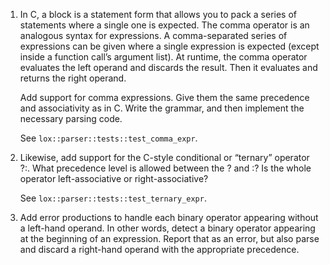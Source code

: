 1. In C, a block is a statement form that allows you to pack a series of
   statements where a single one is expected. The comma operator is an analogous
   syntax for expressions. A comma-separated series of expressions can be given
   where a single expression is expected (except inside a function call’s argument
   list). At runtime, the comma operator evaluates the left operand and discards
   the result. Then it evaluates and returns the right operand.

   Add support for comma expressions. Give them the same precedence and
   associativity as in C. Write the grammar, and then implement the necessary
   parsing code.

   See `lox::parser::tests::test_comma_expr`.

2. Likewise, add support for the C-style conditional or “ternary” operator ?:.
   What precedence level is allowed between the ? and :? Is the whole operator
   left-associative or right-associative?

   See `lox::parser::tests::test_ternary_expr`.

3. Add error productions to handle each binary operator appearing without a
   left-hand operand. In other words, detect a binary operator appearing at the
   beginning of an expression. Report that as an error, but also parse and discard
   a right-hand operand with the appropriate precedence.
